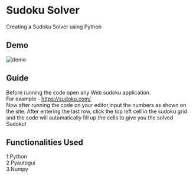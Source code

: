 
# Sudoku Solver

Creating a Sudoku Solver using Python

## Demo

![demo](https://user-images.githubusercontent.com/97787214/232145576-38a67015-34ad-46ba-b2db-d482d6568efe.gif)

## Guide

Before running the code open any Web sudoku application.    
For example - https://sudoku.com/                  
Now after running the code on your editor,input the numbers as shown on the site. After entering the last row, click the top left cell in the sudoku grid and the code will automatically fill up the cells to give you the solved Sudoku!

## Functionalities Used

1.Python   
2.Pyautogui    
3.Numpy    

